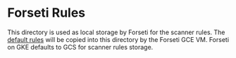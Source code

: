 # Forseti Rules
This directory is used as local storage by Forseti for the scanner rules. The 
[default rules](https://forsetisecurity.org/docs/latest/configure/scanner/default-rules.html) will be copied into this 
directory by the Forseti GCE VM. Forseti on GKE defaults to GCS for scanner rules storage.
